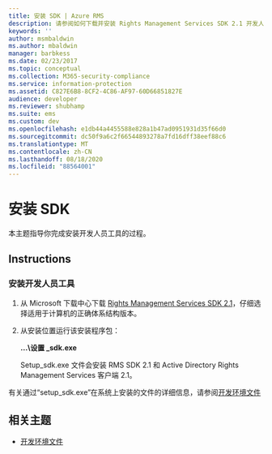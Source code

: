 ```yaml
---
title: 安装 SDK | Azure RMS
description: 请参阅如何下载并安装 Rights Management Services SDK 2.1 开发人员工具并 Active Directory Rights Management Services 客户端2.1。
keywords: ''
author: msmbaldwin
ms.author: mbaldwin
manager: barbkess
ms.date: 02/23/2017
ms.topic: conceptual
ms.collection: M365-security-compliance
ms.service: information-protection
ms.assetid: C827E6B8-8CF2-4C86-AF97-60D66851827E
audience: developer
ms.reviewer: shubhamp
ms.suite: ems
ms.custom: dev
ms.openlocfilehash: e1db44a4455588e828a1b47ad0951931d35f66d0
ms.sourcegitcommit: dc50f9a6c2f66544893278a7fd16dff38eef88c6
ms.translationtype: MT
ms.contentlocale: zh-CN
ms.lasthandoff: 08/18/2020
ms.locfileid: "88564001"
---
```

# <a name="install-the-sdk"></a>安装 SDK

本主题指导你完成安装开发人员工具的过程。

## <a name="instructions"></a>Instructions

### <a name="install-the-developer-tools"></a>安装开发人员工具

1.  从 Microsoft 下载中心下载 [Rights Management Services SDK 2.1](https://www.microsoft.com/download/details.aspx?id=38397)，仔细选择适用于计算机的正确体系结构版本。
2.  从安装位置运行该安装程序包：

    **...\\设置 \_sdk.exe**

    Setup\_sdk.exe 文件会安装 RMS SDK 2.1 和 Active Directory Rights Management Services 客户端 2.1。

有关通过“setup\_sdk.exe”在系统上安装的文件的详细信息，请参阅[开发环境文件](sdk-elements.md)

## <a name="related-topics"></a>相关主题

* [开发环境文件](sdk-elements.md)
